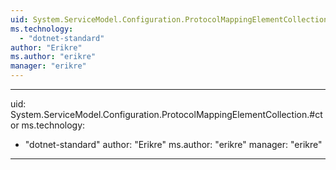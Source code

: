```yaml
---
uid: System.ServiceModel.Configuration.ProtocolMappingElementCollection
ms.technology: 
  - "dotnet-standard"
author: "Erikre"
ms.author: "erikre"
manager: "erikre"
---
```


---
uid: System.ServiceModel.Configuration.ProtocolMappingElementCollection.#ctor
ms.technology: 
  - "dotnet-standard"
author: "Erikre"
ms.author: "erikre"
manager: "erikre"
---
